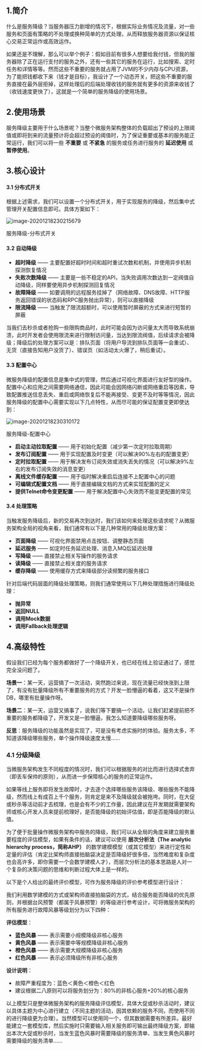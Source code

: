 ## 1.简介

什么是服务降级？当服务器压力剧增的情况下，根据实际业务情况及流量，对一些服务和页面有策略的不处理或换种简单的方式处理，从而释放服务器资源以保证核心交易正常运作或高效运作。

如果还是不理解，那么可以举个例子：假如目前有很多人想要给我付钱，但我的服务器除了正在运行支付的服务之外，还有一些其它的服务在运行，比如搜索、定时任务和详情等等。然而这些不重要的服务就占用了JVM的不少内存与CPU资源，为了能把钱都收下来（钱才是目标），我设计了一个动态开关，把这些不重要的服务直接在最外层拒掉，这样处理后的后端处理收钱的服务就有更多的资源来收钱了（收钱速度更快了），这就是一个简单的服务降级的使用场景。

## 2.使用场景

服务降级主要用于什么场景呢？当整个微服务架构整体的负载超出了预设的上限阈值或即将到来的流量预计将会超过预设的阈值时，为了保证重要或基本的服务能正常运行，我们可以将一些 **不重要** 或 **不紧急** 的服务或任务进行服务的 **延迟使用** 或 **暂停使用**。

## 3.核心设计

#### **3.1 分布式开关**

根据上述需求，我们可以设置一个分布式开关，用于实现服务的降级，然后集中式管理开关配置信息即可。具体方案如下：

![image-20201218230215679](https://gitee.com/zisuu/picture/raw/master/img/20201218230215.png)

服务降级-分布式开关

#### 3.2 自动降级

- **超时降级** —— 主要配置好超时时间和超时重试次数和机制，并使用异步机制探测恢复情况
- **失败次数降级** —— 主要是一些不稳定的API，当失败调用次数达到一定阀值自动降级，同样要使用异步机制探测回复情况
- **故障降级** —— 如要调用的远程服务挂掉了（网络故障、DNS故障、HTTP服务返回错误的状态码和RPC服务抛出异常），则可以直接降级
- **限流降级** —— 当触发了限流超额时，可以使用暂时屏蔽的方式来进行短暂的屏蔽

当我们去秒杀或者抢购一些限购商品时，此时可能会因为访问量太大而导致系统崩溃，此时开发者会使用限流来进行限制访问量，当达到限流阀值，后续请求会被降级；降级后的处理方案可以是：排队页面（将用户导流到排队页面等一会重试）、无货（直接告知用户没货了）、错误页（如活动太火爆了，稍后重试）。

#### **3.3 配置中心**

微服务降级的配置信息是集中式的管理，然后通过可视化界面进行友好型的操作。配置中心和应用之间需要网络通信，因此可能会因网络闪断或网络重启等因素，导致配置推送信息丢失、重启或网络恢复后不能再接受、变更不及时等等情况，因此服务降级的配置中心需要实现以下几点特性，从而尽可能的保证配置变更即使达到：

![image-20201218230310172](https://gitee.com/zisuu/picture/raw/master/img/20201218230310.png)

服务降级-配置中心



- **启动主动拉取配置** —— 用于初始化配置（减少第一次定时拉取周期）
- **发布订阅配置** —— 用于实现配置及时变更（可以解决90%左右的配置变更）
- **定时拉取配置** —— 用于解决发布订阅失效或消失丢失的情况（可以解决9%左右的发布订阅失效的消息变更）
- **离线文件缓存配置** —— 用于临时解决重启后连接不上配置中心的问题
- **可编辑式配置文档** —— 用于直接编辑文档的方式来实现配置的定义
- **提供Telnet命令变更配置** —— 用于解决配置中心失效而不能变更配置的常见

#### 3.4 处理策略

当触发服务降级后，新的交易再次到达时，我们该如何来处理这些请求呢？从微服务架构全局的视角来看，我们通常有以下是几种常用的降级处理方案：

- **页面降级** —— 可视化界面禁用点击按钮、调整静态页面
- **延迟服务** —— 如定时任务延迟处理、消息入MQ后延迟处理
- **写降级** —— 直接禁止相关写操作的服务请求
- **读降级** —— 直接禁止相关度的服务请求
- **缓存降级** —— 使用缓存方式来降级部分读频繁的服务接口

针对后端代码层面的降级处理策略，则我们通常使用以下几种处理措施进行降级处理：

- **抛异常**
- **返回NULL**
- **调用Mock数据**
- **调用Fallback处理逻辑**

## 4.高级特性

假设我们已经为每个服务都做好了一个降级开关，也已经在线上验证通过了，感觉完全没问题了。

**场景一**：某一天，运营搞了一次活动，突然跑过来说，现在流量已经快涨到上限了，有没有批量降级所有不重要服务的方式？开发一脸懵逼的看着，这又不是操作DB，哪里有批量操作呀。

 **场景二**：某一天，运营又搞事了，说我们等下要搞一个活动，让我们赶紧提前把不重要的服务都降级了，开发又是一脸懵逼，我怎么知道要降级哪些服务呀。

**反思**：服务降级的功能虽然是实现了，可是没有考虑实施时的体验。服务太多，不知道该降级哪些服务，单个操作降级速度太慢……

### **4.1 分级降级**

当微服务架构发生不同程度的情况时，我们可以根据服务的对比而进行选择式舍弃（即丢车保帅的原则），从而进一步保障核心的服务的正常运作。

如果等线上服务即将发生故障时，才去逐个选择哪些服务该降级、哪些服务不能降级，然而线上有成百上千个服务，则肯定是来不及降级就会被拖垮。同时，在大促或秒杀等活动前才去梳理，也是会有不少的工作量，因此建议在开发期就需要架构师或核心开发人员来提前梳理好，是否能降级的初始评估值，即是否能降级的默认值。

为了便于批量操作微服务架构中服务的降级，我们可以从全局的角度来建立服务重要程度的评估模型，如果有条件的话，建议可以使用 **层次分析法（The analytic hierarchy process，简称AHP）** 的数学建模模型（或其它模型）来进行定性和定量的评估（肯定比架构师直接拍脑袋决定是否降级好很多倍，当然难度和复杂度也会高许多，即你需要一个会数学建模人才），而层次分析法的基本思路是人对一个复杂的决策问题的思维和判断过程大体上是一样的。

以下是个人给出的最终评价模型，可作为服务降级的评价参考模型进行设计：

我们利用数学建模的方式或架构师直接拍脑袋的方式，结合服务能否降级的优先原则，并根据台风预警（都属于风暴预警）的等级进行参考设计，可将微服务架构的所有服务进行故障风暴等级划分为以下四种：

**评估模型**：

- **蓝色风暴** —— 表示需要小规模降级非核心服务
- **黄色风暴** —— 表示需要中等规模降级非核心服务
- **橙色风暴** —— 表示需要大规模降级非核心服务
- **红色风暴** —— 表示必须降级所有非核心服务

**设计说明**：

- 故障严重程度为：蓝色＜黄色＜橙色＜红色
- 建议根据二八原则可以将服务划分为：80%的非核心服务+20%的核心服务

以上模型只是整体微服务架构的服务降级评估模型，具体大促或秒杀活动时，建议以具体主题为中心进行建立（不同主题的活动，因其依赖的服务不同，而使用不同的进行降级更为合理）。当然模型可以使用同一个，但其数据需要有所差异。最好能建立一套模型库，然后实施时只需要输入相关服务即可输出最终降级方案，即输出本次大促或秒杀时，当发生蓝色风暴时需要降级的服务清单、当发生黄色风暴时需要降级的服务清单……

